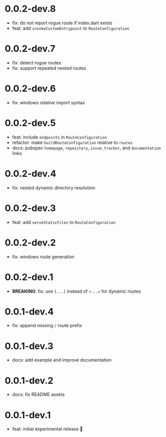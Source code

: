 # 0.0.2-dev.8

- fix: do not report rogue route if index.dart exists
- feat: add `invokeCustomEntrypoint` to `RouteConfiguration`

# 0.0.2-dev.7

- fix: detect rogue routes
- fix: support repeated nested routes

# 0.0.2-dev.6

- fix: windows relative import syntax

# 0.0.2-dev.5

- feat: include `endpoints` in `RouteConfiguration`
- refactor: make `buildRouteConfiguration` relative to `routes`
- docs: pubspec `homepage`, `repository`, `issue_tracker`, and `documentation` links

# 0.0.2-dev.4

- fix: nested dynamic directory resolution

# 0.0.2-dev.3

- feat: add `serveStaticFiles` to `RouteConfiguration`

# 0.0.2-dev.2

- fix: windows route generation

# 0.0.2-dev.1

- **BREAKING**: fix: use `[...]` instead of `<...>` for dynamic routes

# 0.0.1-dev.4

- fix: append missing `/` route prefix

# 0.0.1-dev.3

- docs: add example and improve documentation

# 0.0.1-dev.2

- docs: fix README assets

# 0.0.1-dev.1

- feat: initial experimental release 🎉
